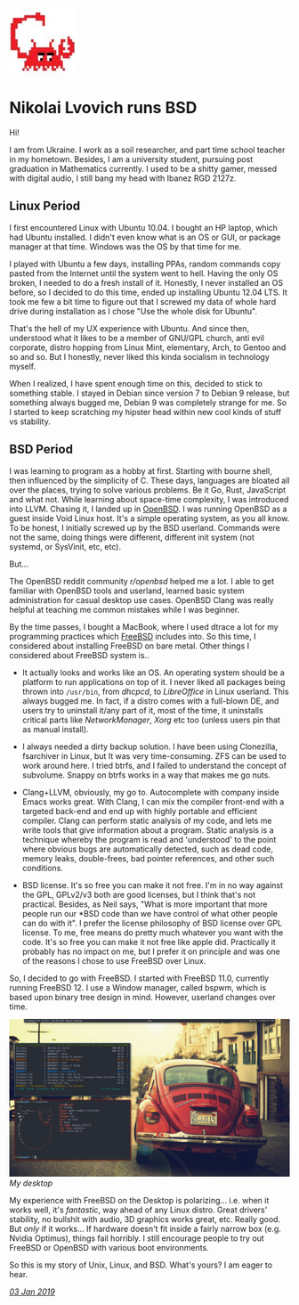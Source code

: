<p><a href="/" alt="avatar" title="home page"><img src="fr0xk.jpeg" class="w3"></a></p>

# Nikolai Lvovich runs BSD

Hi!

I am from Ukraine. I work as a soil researcher, and part time school
teacher in my hometown. Besides, I am a university student, pursuing
post graduation in Mathematics currently. I used to be a shitty
gamer, messed with digital audio, I still bang my head with Ibanez
RGD 2127z.

## Linux Period

I first encountered Linux with Ubuntu 10.04. I bought an HP laptop,
which had Ubuntu installed. I didn't even know what is an OS or
GUI, or package manager at that time. Windows was the OS by that
time for me.

I played with Ubuntu a few days, installing PPAs, random commands
copy pasted from the Internet until the system went to hell. Having
the only OS broken, I needed to do a fresh install of it. Honestly,
I never installed an OS before, so I decided to do this time, ended
up installing Ubuntu 12.04 LTS. It took me few a bit time to figure
out that I screwed my data of whole hard drive during installation
as I chose "Use the whole disk for Ubuntu".

That's the hell of my UX experience with Ubuntu. And since then,
understood what it likes to be a member of GNU/GPL church, anti
evil corporate, distro hopping from Linux Mint, elementary, Arch,
to Gentoo and so and so. But I honestly, never liked this kinda
socialism in technology myself.

When I realized, I have spent enough time on this, decided to stick
to something stable. I stayed in Debian since version 7 to Debian
9 release, but something always bugged me, Debian 9 was completely
strange for me. So I started to keep scratching my hipster head
within new cool kinds of stuff vs stability.

## BSD Period

I was learning to program as a hobby at first. Starting with bourne
shell, then influenced by the simplicity of C. These days, languages
are bloated all over the places, trying to solve various problems.
Be it Go, Rust, JavaScript and what not. While learning about
space-time complexity, I was introduced into LLVM. Chasing it, I
landed up in [OpenBSD]. I was running OpenBSD as a guest inside
Void Linux host. It's a simple operating system, as you all know.
To be honest, I initially screwed up by the BSD userland. Commands
were not the same, doing things were different, different init
system (not systemd, or SysVinit, etc, etc).

But...

The OpenBSD reddit community _r/openbsd_ helped me a lot. I able
to get familiar with OpenBSD tools and userland, learned basic
system administration for casual desktop use cases. OpenBSD Clang
was really helpful at teaching me common mistakes while I was
beginner.

By the time passes, I bought a MacBook, where I used dtrace a lot
for my programming practices which [FreeBSD] includes into. So this
time, I considered about installing FreeBSD on bare metal. Other
things I considered about FreeBSD system is..

- It actually looks and works like an OS. An operating system should
be a platform to run applications on top of it. I never liked all
packages being thrown into `/usr/bin`, from *dhcpcd*, to *LibreOffice*
in Linux userland.  This always bugged me. In fact, if a distro
comes with a full-blown DE, and users try to uninstall it/any part
of it, most of the time, it uninstalls critical parts like
*NetworkManager*, *Xorg* etc too (unless users pin that as manual
install).

- I always needed a dirty backup solution. I have been using
Clonezilla, fsarchiver in Linux, but It was very time-consuming.
ZFS can be used to work around here. I tried btrfs, and I failed
to understand the concept of subvolume. Snappy on btrfs works in a
way that makes me go nuts.

- Clang+LLVM, obviously, my go to. Autocomplete with company inside
Emacs works great. With Clang, I can mix the compiler front-end
with a targeted back-end and end up with highly portable and efficient
compiler.  Clang can perform static analysis of my code, and lets
me write tools that give information about a program. Static analysis
is a technique whereby the program is read and 'understood' to the
point where obvious bugs are automatically detected, such as dead
code, memory leaks, double-frees, bad pointer references, and other
such conditions.

- BSD license. It's so free you can make it not free.  I'm in no
way against the GPL, GPLv2/v3 both are good licenses, but I think
that's not practical. Besides, as Neil says, "What is more important
that more people run our *BSD code than we have control of what
other people can do with it". I prefer the license philosophy of
BSD license over GPL license. To me, free means do pretty much
whatever you want with the code. It's so free you can make it not
free like apple did.  Practically it probably has no impact on me,
but I prefer it on principle and was one of the reasons I chose to
use FreeBSD over Linux.

So, I decided to go with FreeBSD. I started with FreeBSD 11.0,
currently running FreeBSD 12.  I use a Window manager, called bspwm,
which is based upon binary tree design in mind. However, userland
changes over time.

[<img src="fr0xk-desktop.png" class="w-100">](fr0xk-desktop.png)
_My desktop_

My experience with FreeBSD on the Desktop is polarizing... i.e.
when it works well, it's _fantastic_, way ahead of any Linux distro.
Great drivers' stability, no bullshit with audio, 3D graphics works
great, etc. Really good. But _only_ if it works... If hardware
doesn't fit inside a fairly narrow box (e.g. Nvidia Optimus), things
fail horribly. I still encourage people to try out FreeBSD or OpenBSD
with various boot environments.

So this is my story of Unix, Linux, and BSD. What's yours? I am
eager to hear.

_[03 Jan 2019](/raw/people/fr0xk.md)_

[OpenBSD]: https://www.openbsd.org/
[FreeBSD]: https://www.freebsd.org/
